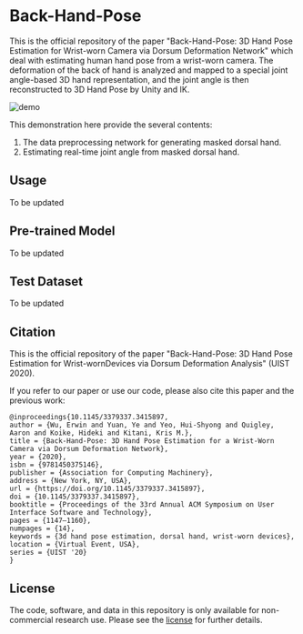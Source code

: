 #  Back-Hand-Pose

This is the official repository of the paper "Back-Hand-Pose: 3D Hand Pose Estimation for Wrist-worn Camera via Dorsum Deformation Network" which deal with estimating human hand pose from a wrist-worn camera. The deformation of the back of hand is analyzed and mapped to a special joint angle-based 3D hand representation, and the joint angle is then reconstructed to 3D Hand Pose by Unity and IK.

![demo](https://github.com/erwinwu211/Back-Hand-Pose/blob/master/fig/teaser.gif?raw=true)

This demonstration here provide the several contents:
1. The data preprocessing network for generating masked dorsal hand.
2. Estimating real-time joint angle from masked dorsal hand.


## Usage
To be updated

## Pre-trained Model
To be updated

## Test Dataset
To be updated

## Citation

This is the official repository of the paper "Back-Hand-Pose: 3D Hand Pose Estimation for Wrist-wornDevices via Dorsum Deformation Analysis" (UIST 2020).

If you refer to our paper or use our code, please also cite this paper and the previous work:
```
@inproceedings{10.1145/3379337.3415897,
author = {Wu, Erwin and Yuan, Ye and Yeo, Hui-Shyong and Quigley, Aaron and Koike, Hideki and Kitani, Kris M.},
title = {Back-Hand-Pose: 3D Hand Pose Estimation for a Wrist-Worn Camera via Dorsum Deformation Network},
year = {2020},
isbn = {9781450375146},
publisher = {Association for Computing Machinery},
address = {New York, NY, USA},
url = {https://doi.org/10.1145/3379337.3415897},
doi = {10.1145/3379337.3415897},
booktitle = {Proceedings of the 33rd Annual ACM Symposium on User Interface Software and Technology},
pages = {1147–1160},
numpages = {14},
keywords = {3d hand pose estimation, dorsal hand, wrist-worn devices},
location = {Virtual Event, USA},
series = {UIST '20}
}
```

## License
The code, software, and data in this repository is only available for non-commercial research use. Please see the [license](https://github.com/erwinwu211/Back-Hand-Pose/blob/master/LICENSE) for further details.
